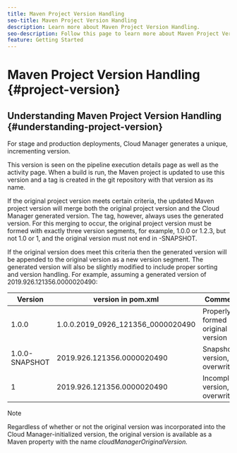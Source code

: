 ```yaml
---
title: Maven Project Version Handling
seo-title: Maven Project Version Handling
description: Learn more about Maven Project Version Handling.
seo-description: Follow this page to learn more about Maven Project Version Handling.
feature: Getting Started
---
```


# Maven Project Version Handling {#project-version}

## Understanding Maven Project Version Handling {#understanding-project-version}

For stage and production deployments, Cloud Manager generates a unique, incrementing version. 

This version is seen on the pipeline execution details page as well as the activity page. When a build is run, the Maven project is updated to use this version and a tag is created in the git repository with that version as its name. 

If the original project version meets certain criteria, the updated Maven project version will merge both the original project version and the Cloud Manager generated version. The tag, however, always uses the generated version. For this merging to occur, the original project version must be formed with exactly three version segments, for example, 1.0.0 or 1.2.3, but not 1.0 or 1, and the original version must not end in -SNAPSHOT. 

If the original version does meet this criteria then the generated version will be appended to the original version as a new version segment. The generated version will also be slightly modified to include proper sorting and version handling. For example, assuming a generated version of 2019.926.121356.0000020490:

| **Version** | **version in pom.xml** |**Comment** |
|---|---|---|
| 1.0.0 |  1.0.0.2019_0926_121356_0000020490 |  Properly formed original version |
| 1.0.0-SNAPSHOT |  2019.926.121356.0000020490  |  Snapshot version, overwritten | 
| 1 |  2019.926.121356.0000020490 |  Incomplete version, overwritten | 

>[!NOTE]
>
>Regardless of whether or not the original version was incorporated into the Cloud Manager-initialized version, the original version is available as a Maven property with the name *cloudManagerOriginalVersion.*
